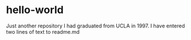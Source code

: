 # hello-world
Just another repository
I had graduated from UCLA in 1997.
I have entered two lines of text to readme.md
